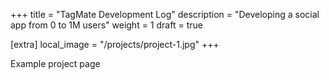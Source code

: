 +++
title = "TagMate Development Log"
description = "Developing a social app from 0 to 1M users"
weight = 1
draft = true

[extra]
local_image = "/projects/project-1.jpg"
+++

Example project page
